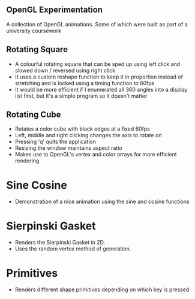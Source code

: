 ## OpenGL Experimentation

A collection of OpenGL animations. Some of which were built as part of a university coursework

## Rotating Square

* A colourful rotating square that can be sped up using left click and slowed down / reversed using right click
* It uses a custom reshape function to keep it in proportion instead of stretching and is locked using a timing function to 60fps
* It would be more efficient if I enumerated all 360 angles into a display list first, but it's a simple program so it doesn't matter

## Rotating Cube

* Rotates a color cube with black edges at a fixed 60fps
* Left, middle and right clicking changes the axis to rotate on
* Pressing 'q' quits the application
* Resizing the window maintains aspect ratio
* Makes use to OpenGL's vertex and color arrays for more efficient rendering

# Sine Cosine

* Demonstration of a nice animation using the sine and cosine functions

# Sierpinski Gasket

* Renders the Sierpinski Gasket in 2D.
* Uses the random vertex method of generation.

# Primitives

* Renders different shape primitives depending on which key is pressed

